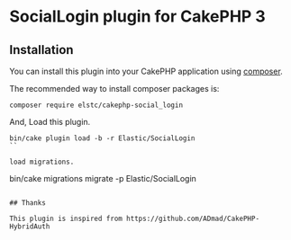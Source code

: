 # SocialLogin plugin for CakePHP 3

## Installation

You can install this plugin into your CakePHP application using [composer](http://getcomposer.org).

The recommended way to install composer packages is:

```
composer require elstc/cakephp-social_login
```

And, Load this plugin.
```
bin/cake plugin load -b -r Elastic/SocialLogin
``

load migrations.
```
bin/cake migrations migrate -p Elastic/SocialLogin
```

## Thanks

This plugin is inspired from https://github.com/ADmad/CakePHP-HybridAuth
